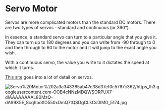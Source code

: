 # Servo Motor

Servos are more complicated motors than the standard DC motors. There are two types of servos - standard and continuous (or 360°).

In essence, a standard servo can turn to a particular angle that you give it. They can turn up to 180 degrees and you can write from -90 through to 0 and then through to 90 to the motor and it will jump to the exact angle you wish.

With a continuous servo, the value you write to it dictates the speed at which it turns.

[This site](https://www.google.com/url?q=https%3A%2F%2Flearn.sparkfun.com%2Ftutorials%2Fhobby-servo-tutorial&sa=D&sntz=1&usg=AFQjCNFIwYgrREE1zPov1ot2R2jR3zcF3Q) goes into a lot of detail on servos.

![Servo%20Motor%202a3a343385ab47e38d37ef0c5767c362/https_lh3.googleusercontent.com-OOB4cNNzMDQWSORPUX7-dIAAAAAAAAL80MzQ-dA99X5E_8cqhboXO550xDmQ7tQSDgCLkCs0IMG_5174.jpg](https_lh3.googleusercontent.com-OOB4cNNzMDQWSORPUX7-dIAAAAAAAAL80MzQ-dA99X5E_8cqhboXO550xDmQ7tQSDgCLkCs0IMG_5174.jpg)